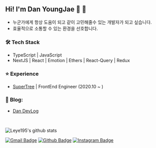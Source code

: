 ## Hi! I'm Dan YoungJae 👋 🚀

- 누군가에게 항상 도움이 되고 같이 고민해줄수 있는 개발자가 되고 싶습니다.
- 효율적으로 소통할 수 있는 환경을 선호합니다.

### 🛠 **Tech Stack**
- TypeScript | JavaScript
- NextJS | React | Emotion | Ethers | React-Query | Redux

### ⭐️ **Experience**
- [SuperTree](https://supertree.co) | FrontEnd Engineer (2020.10 ~ ) 

### 📝 **Blog:** 
- [Dan DevLog](https://dantechblog.gatsbyjs.io/me)

<br/>

![Leye195's github stats](https://github-readme-stats.vercel.app/api?username=leye195&show_icons=true)


[![Gmail Badge](https://img.shields.io/badge/Gmail-d14836?style=flat-square&logo=Gmail&logoColor=white&link=mailto:leye19556@gmail.com)](mailto:leye19556@gmail.com)
[![Github Badge](https://img.shields.io/badge/-Github-000?style=flat-square&logo=Github&logoColor=white&link=http://git-awards.com/users/leye195)](http://git-awards.com/users/leye195)
[![Instagram Badge](https://img.shields.io/badge/Instagram-ff69b4?style=flat-square&logo=instagram&logoColor=white&link=https://www.instagram.com/dan__yj/)](https://www.instagram.com/dan__yj/)
